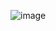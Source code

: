 ![image](https://github.com/JoyeshShrestha/JavaScript/assets/84576929/95621728-cec9-400e-9d46-e63a407a51df)

